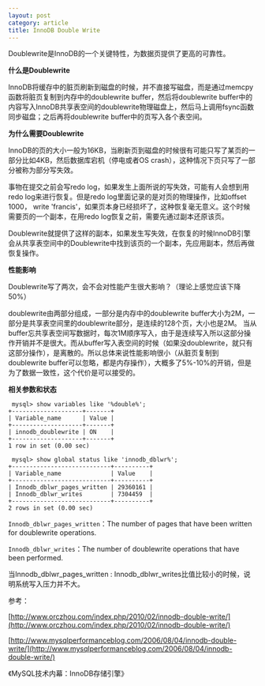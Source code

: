 ```yaml
---
layout: post
category: article
title: InnoDB Double Write
---
```


Doublewrite是InnoDB的一个关键特性，为数据页提供了更高的可靠性。

**什么是Doublewrite**

InnoDB将缓存中的脏页刷新到磁盘的时候，并不直接写磁盘，而是通过memcpy函数将脏页复制到内存中的doublewrite buffer，然后将doublewrite buffer中的内容写入InnoDB共享表空间的doublewrite物理磁盘上，然后马上调用fsync函数同步磁盘；之后再将doublewrite buffer中的页写入各个表空间。

**为什么需要Doublewrite**

InnoDB的页的大小一般为16KB，当刷新页到磁盘的时候很有可能只写了某页的一部分比如4KB，然后数据库宕机（停电或者OS crash），这种情况下页只写了一部分被称为部分写失效。

事物在提交之前会写redo log，如果发生上面所说的写失效，可能有人会想到用redo log来进行恢复。但是redo log里面记录的是对页的物理操作，比如offset 1000， write 'francis'，如果页本身已经损坏了，这种恢复毫无意义。这个时候需要页的一个副本，在用redo log恢复之前，需要先通过副本还原该页。

Doublewrite就提供了这样的副本，如果发生写失效，在恢复的时候InnoDB引擎会从共享表空间中的Doublewrite中找到该页的一个副本，先应用副本，然后再做恢复操作。

**性能影响**

Doublewrite写了两次，会不会对性能产生很大影响？（理论上感觉应该下降50%）

doublewrite由两部分组成，一部分是内存中的doublewrite buffer大小为2M，一部分是共享表空间里的doublewrite部分，是连续的128个页，大小也是2M。 当从buffer忘共享表空间写数据时，每次1M顺序写入，由于是连续写入所以这部分操作开销并不是很大。而从buffer写入表空间的时候（如果没doublewrite，就只有这部分操作），是离散的。所以总体来说性能影响很小（从脏页复制到doublewrite buffer可以忽略，都是内存操作），大概多了5%-10%的开销，但是为了数据一致性，这个代价是可以接受的。

**相关参数和状态**

``` 
 mysql> show variables like '%double%';
+--------------------+-------+
| Variable_name      | Value |
+--------------------+-------+
| innodb_doublewrite | ON    |
+--------------------+-------+
1 row in set (0.00 sec)

 mysql> show global status like 'innodb_dblwr%';
+----------------------------+----------+
| Variable_name              | Value    |
+----------------------------+----------+
| Innodb_dblwr_pages_written | 29360161 |
| Innodb_dblwr_writes        | 7304459  |
+----------------------------+----------+
2 rows in set (0.00 sec)
```

`Innodb_dblwr_pages_written`：The number of pages that have been written for doublewrite operations.

 `Innodb_dblwr_writes`：The number of doublewrite operations that have been performed.
 
 当Innodb\_dblwr\_pages\_written : Innodb\_dblwr\_writes比值比较小的时候，说明系统写入压力并不大。
 

 参考：

 [http://www.orczhou.com/index.php/2010/02/innodb-double-write/](http://www.orczhou.com/index.php/2010/02/innodb-double-write/)

 [http://www.mysqlperformanceblog.com/2006/08/04/innodb-double-write/](http://www.mysqlperformanceblog.com/2006/08/04/innodb-double-write/)

 《MySQL技术内幕：InnoDB存储引擎》

